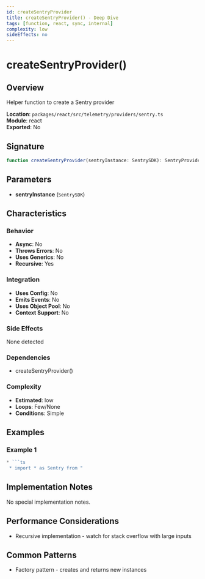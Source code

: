 ```yaml
---
id: createSentryProvider
title: createSentryProvider() - Deep Dive
tags: [function, react, sync, internal]
complexity: low
sideEffects: no
---
```


# createSentryProvider()

## Overview
Helper function to create a Sentry provider

**Location**: `packages/react/src/telemetry/providers/sentry.ts`  
**Module**: react  
**Exported**: No  

## Signature
```typescript
function createSentryProvider(sentryInstance: SentrySDK): SentryProvider
```

## Parameters
- **sentryInstance** (`SentrySDK`)

## Characteristics

### Behavior
- **Async**: No
- **Throws Errors**: No
- **Uses Generics**: No
- **Recursive**: Yes

### Integration
- **Uses Config**: No
- **Emits Events**: No
- **Uses Object Pool**: No
- **Context Support**: No

### Side Effects
None detected

### Dependencies
- createSentryProvider()

### Complexity
- **Estimated**: low
- **Loops**: Few/None
- **Conditions**: Simple


## Examples

### Example 1
```typescript
* ```ts
 * import * as Sentry from "
```



## Implementation Notes
No special implementation notes.

## Performance Considerations
- Recursive implementation - watch for stack overflow with large inputs

## Common Patterns
- Factory pattern - creates and returns new instances

